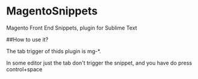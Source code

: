 # MagentoSnippets
Magento Front End Snippets, plugin for Sublime Text

##How to use it?

The tab trigger of thids plugin is mg-*.

In some editor just the tab don't trigger the snippet, and you have do press control+space
